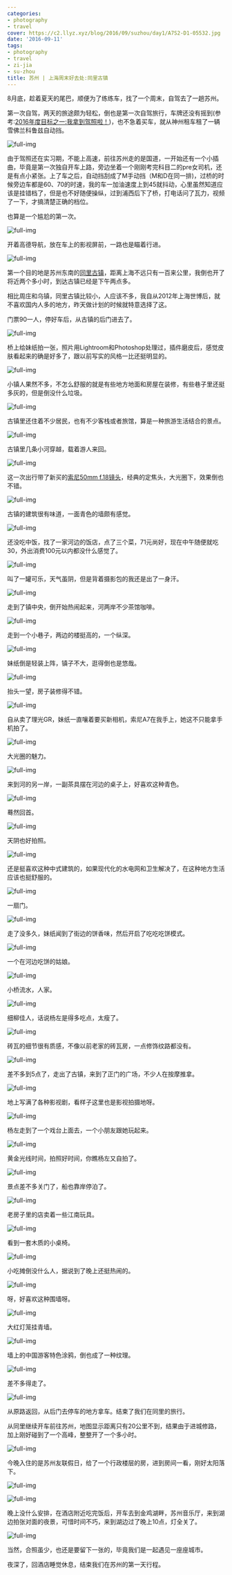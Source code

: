 ```yaml
---
categories:
- photography
- travel
cover: https://c2.llyz.xyz/blog/2016/09/suzhou/day1/A7S2-D1-05532.jpg
date: '2016-09-11'
tags:
- photography
- travel
- zi-jia
- su-zhou
title: 苏州 | 上海周末好去处:同里古镇
---
```


8月底，趁着夏天的尾巴，顺便为了练练车，找了一个周末，自驾去了一趟苏州。

第一次自驾，两天的旅途颇为轻松，倒也是第一次自驾旅行，车牌还没有摇到(参考:[2016年度目标之一:我拿到驾照啦！](https://luolei.org/i-got-the-driver-license/))，也不急着买车，就从神州租车租了一辆雪佛兰科鲁兹自动挡。

![full-img](https://c2.llyz.xyz/blog/2016/09/suzhou/day1/A7S2-D1-05532.jpg)

由于驾照还在实习期，不能上高速，前往苏州走的是国道，一开始还有一个小插曲，毕竟是第一次独自开车上路，旁边坐着一个刚刚考完科目二的pre女司机，还是有点小紧张。上了车之后，自动挡刮成了M手动挡（M和D在同一排)，过桥的时候旁边车都是60、70的时速，我的车一加油速度上到45就抖动，心里虽然知道应该是挂错档了，但是也不好随便操纵，过到浦西后下了桥，打电话问了瓦力，视频了一下，才搞清楚正确的档位。

也算是一个尴尬的第一次。

![full-img](https://c2.llyz.xyz/blog/2016/09/suzhou/day1/A7S2-D1-05537.jpg)

开着高德导航，放在车上的影视屏前，一路也是瞄着行进。

![full-img](https://c2.llyz.xyz/blog/2016/09/suzhou/day1/A7S2-D1-05636.jpg)

第一个目的地是苏州东南的[同里古镇](https://www.mafengwo.cn/travel-scenic-spot/mafengwo/10435.html)，距离上海不远只有一百来公里，我倒也开了将近两个多小时，到达古镇已经是下午两点多。

相比周庄和乌镇，同里古镇比较小，人应该不多，我自从2012年上海世博后，就不喜欢国内人多的地方，昨天做计划的时候就特意选择了这。

门票90一人，停好车后，从古镇的后门进去了。

![full-img](https://c2.llyz.xyz/blog/2016/09/suzhou/day1/A7S2-D1-05550.jpg)

桥上给妹纸拍一张，照片用Lightroom和Photoshop处理过，插件磨皮后，感觉皮肤看起来的确是好多了，跟以前写实的风格一比还挺明显的。

![full-img](https://c2.llyz.xyz/blog/2016/09/suzhou/day1/A7S2-D1-05565.jpg)

小镇人果然不多，不怎么舒服的就是有些地方地面和房屋在装修，有些巷子里还挺多灰的，但是倒没什么垃圾。

![full-img](https://c2.llyz.xyz/blog/2016/09/suzhou/day1/A7S2-D1-05577.jpg)

古镇里还住着不少居民，也有不少客栈或者旅馆，算是一种旅游生活结合的景点。

![full-img](https://c2.llyz.xyz/blog/2016/09/suzhou/day1/A7S2-D1-05594.jpg)

古镇里几条小河穿越，载着游人来回。

![full-img](https://c2.llyz.xyz/blog/2016/09/suzhou/day1/A7S2-D1-05623.jpg)

这一次出行带了新买的[索尼50mm f.18镜头](https://item.jd.com/10248760917.html)，经典的定焦头，大光圈下，效果倒也不错。

![full-img](https://c2.llyz.xyz/blog/2016/09/suzhou/day1/A7S2-D1-05644.jpg)

古镇的建筑很有味道，一面青色的墙颇有感觉。

![full-img](https://c2.llyz.xyz/blog/2016/09/suzhou/day1/A7S2-D1-05668.jpg)

还没吃中饭，找了一家河边的饭店，点了三个菜，71元尚好，现在中午随便就吃30，外出消费100元以内都没什么感觉了。

![full-img](https://c2.llyz.xyz/blog/2016/09/suzhou/day1/A7S2-D1-05659.jpg)

叫了一罐可乐，天气虽阴，但是背着摄影包的我还是出了一身汗。

![full-img](https://c2.llyz.xyz/blog/2016/09/suzhou/day1/A7S2-D1-05697.jpg)

走到了镇中央，倒开始热闹起来，河两岸不少茶馆咖啡。

![full-img](https://c2.llyz.xyz/blog/2016/09/suzhou/day1/A7S2-D1-05709.jpg)

走到一个小巷子，两边的楼挺高的，一个纵深。

![full-img](https://c2.llyz.xyz/blog/2016/09/suzhou/day1/A7S2-D1-05722.jpg)

妹纸倒是轻装上阵，镇子不大，逛得倒也是悠哉。

![full-img](https://c2.llyz.xyz/blog/2016/09/suzhou/day1/A7S2-D1-05731.jpg)

抬头一望，房子装修得不错。

![full-img](https://c2.llyz.xyz/blog/2016/09/suzhou/day1/A7S2-D1-05726.jpg)

自从卖了理光GR，妹纸一直嚷着要买新相机，索尼A7在我手上，她这不只能拿手机拍了。

![full-img](https://c2.llyz.xyz/blog/2016/09/suzhou/day1/A7S2-D1-05736.jpg)

大光圈的魅力。

![full-img](https://c2.llyz.xyz/blog/2016/09/suzhou/day1/A7S2-D1-05750.jpg)

来到河的另一岸，一副茶具摆在河边的桌子上，好喜欢这种青色。

![full-img](https://c2.llyz.xyz/blog/2016/09/suzhou/day1/A7S2-D1-05756.jpg)

蓦然回首。

![full-img](https://c2.llyz.xyz/blog/2016/09/suzhou/day1/A7S2-D1-05760.jpg)

天阴也好拍照。

![full-img](https://c2.llyz.xyz/blog/2016/09/suzhou/day1/A7S2-D1-05762.jpg)

还是挺喜欢这种中式建筑的，如果现代化的水电网和卫生解决了，在这种地方生活应该也挺舒服的。

![full-img](https://c2.llyz.xyz/blog/2016/09/suzhou/day1/A7S2-D1-05771.jpg)

一扇门。

![full-img](https://c2.llyz.xyz/blog/2016/09/suzhou/day1/A7S2-D1-05782.jpg)

走了没多久，妹纸闻到了街边的饼香味，然后开启了吃吃吃饼模式。

![full-img](https://c2.llyz.xyz/blog/2016/09/suzhou/day1/A7S2-D1-05797.jpg)

一个在河边吃饼的姑娘。

![full-img](https://c2.llyz.xyz/blog/2016/09/suzhou/day1/A7S2-D1-05784.jpg)

小桥流水，人家。

![full-img](https://c2.llyz.xyz/blog/2016/09/suzhou/day1/A7S2-D1-05833.jpg)

细柳佳人，话说杨左是得多吃点，太瘦了。

![full-img](https://c2.llyz.xyz/blog/2016/09/suzhou/day1/A7S2-D1-05843.jpg)

砖瓦的细节很有质感，不像以前老家的砖瓦房，一点修饰纹路都没有。

![full-img](https://c2.llyz.xyz/blog/2016/09/suzhou/day1/A7S2-D1-05863.jpg)

差不多到5点了，走出了古镇，来到了正门的广场，不少人在按摩推拿。

![full-img](https://c2.llyz.xyz/blog/2016/09/suzhou/day1/A7S2-D1-05861.jpg)

地上写满了各种影视剧，看样子这里也是影视拍摄地呀。

![full-img](https://c2.llyz.xyz/blog/2016/09/suzhou/day1/A7S2-D1-05869.jpg)

杨左走到了一个戏台上面去，一个小朋友跟她玩起来。

![full-img](https://c2.llyz.xyz/blog/2016/09/suzhou/day1/A7S2-D1-05879.jpg)

黄金光线时间，拍照好时间，你瞧杨左又自拍了。

![full-img](https://c2.llyz.xyz/blog/2016/09/suzhou/day1/A7S2-D1-05883.jpg)

景点差不多关门了，船也靠岸停泊了。

![full-img](https://c2.llyz.xyz/blog/2016/09/suzhou/day1/A7S2-D1-05893.jpg)

老房子里的店卖着一些江南玩具。

![full-img](https://c2.llyz.xyz/blog/2016/09/suzhou/day1/A7S2-D1-05901.jpg)

看到一套木质的小桌椅。

![full-img](https://c2.llyz.xyz/blog/2016/09/suzhou/day1/A7S2-D1-05908.jpg)

小吃摊倒没什么人，据说到了晚上还挺热闹的。

![full-img](https://c2.llyz.xyz/blog/2016/09/suzhou/day1/A7S2-D1-05914.jpg)

呀，好喜欢这种围墙呀。

![full-img](https://c2.llyz.xyz/blog/2016/09/suzhou/day1/A7S2-D1-05953.jpg)

大红灯笼挂青墙。

![full-img](https://c2.llyz.xyz/blog/2016/09/suzhou/day1/A7S2-D1-05958.jpg)

墙上的中国游客特色涂鸦，倒也成了一种纹理。

![full-img](https://c2.llyz.xyz/blog/2016/09/suzhou/day1/A7S2-D1-05971.jpg)

差不多得走了。

![full-img](https://c2.llyz.xyz/blog/2016/09/suzhou/day1/A7S2-D1-05982.jpg)

从原路返回，从后门去停车的地方拿车。结束了我们在同里的旅行。

从同里继续开车前往苏州，地图显示距离只有20公里不到，结果由于进城修路，加上刚好碰到了一个高峰，整整开了一个多小时。

![full-img](https://c2.llyz.xyz/blog/2016/09/suzhou/day1/A7S2-D1-06007.jpg)

今晚入住的是苏州友联假日，给了一个行政楼层的房，进到房间一看，刚好太阳落下。

![full-img](https://c2.llyz.xyz/blog/2016/09/suzhou/day1/A7S2-D1-06019.jpg)

![full-img](https://c2.llyz.xyz/blog/2016/09/suzhou/day1/A7S2-D1-06075.jpg)

晚上没什么安排，在酒店附近吃完饭后，开车去到金鸡湖畔，苏州音乐厅，来到湖边拍张对面的夜景，可惜时间不巧，来到湖边过了晚上10点，灯全关了。

![full-img](https://c2.llyz.xyz/blog/2016/09/suzhou/day1/A7S2-D1-06047.jpg)

当然，合照虽少，也还是要留下一张的，毕竟我们是一起遇见一座座城市。

夜深了，回酒店睡觉休息，结束我们在苏州的第一天行程。
